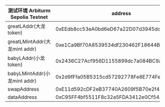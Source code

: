 | 测试环境 Arbiturm Sepolia Testnet | address                                    |
| --------------------------------- | ------------------------------------------ |
| greatLAddr(大龙token)             | 0xEEdb8cc53eA0bd6eD67a22D07d3945dc54b79E67 |
| greatLMintAddr(大龙mint addr)     | 0xe1Ca9Bf70A8539534df230462F18644BC7469C3E |
| babyLAddr(小龙token)              | 0x2436C27Acf956D1155899dc7a084BC9aA6B8A62a |
| babyLMintAddr(小龙mint addr)      | 0x2d9fFfa05B5315cd57292778Fe8E774Fe7BbA13D |
| swapAddress                       | 0xE11d592cDF2eB37740A2609f5B70e2f4a1a31cf4 |
| dataAddress                       | 0xC95FF4bf5511F8c32a5FDA3412e0Cf54Ae5aEdb2 |

